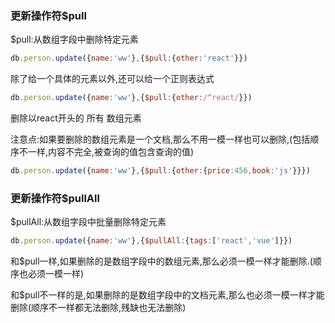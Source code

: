 ### 更新操作符$pull

$pull:从数组字段中删除特定元素

```javascript
db.person.update({name:'ww'},{$pull:{other:'react'}})
```

除了给一个具体的元素以外,还可以给一个正则表达式

```javascript
db.person.update({name:'ww'},{$pull:{other:/^react/}})
```

删除以react开头的 所有 数组元素

注意点:如果要删除的数组元素是一个文档,那么不用一模一样也可以删除,(包括顺序不一样,内容不完全,被查询的值包含查询的值)

```javascript
db.person.update({name:'ww'},{$pull:{other:{price:456,book:'js'}}})
```

### 更新操作符$pullAll

$pullAll:从数组字段中批量删除特定元素

```javascript
db.person.update({name:'ww'},{$pullAll:{tags:['react','vue']}})
```

和$pull一样,如果删除的是数组字段中的数组元素,那么必须一模一样才能删除.(顺序也必须一模一样)

和$pull不一样的是,如果删除的是数组字段中的文档元素,那么也必须一模一样才能删除(顺序不一样都无法删除,残缺也无法删除)
